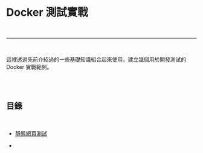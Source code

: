 # Docker 測試實戰

<br>

---

<br>

這裡透過先前介紹過的一些基礎知識組合起來使用，建立幾個用於開發測試的 Docker 實戰範例。

<br>
<br>

## 目錄

<br>

* [靜態網頁測試](static_web_test)

* 